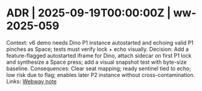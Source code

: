 # ADR | 2025-09-19T00:00:00Z | ww-2025-059

Context: v6 demo needs Dino P1 instance autostarted and echoing valid P1 pinches as Space; tests must verify lock + echo visually.
Decision: Add a feature-flagged autostarted iframe for Dino, attach sidecar on first P1 lock and synthesize a Space press; add a visual snapshot test with byte-size baseline.
Consequences: Clear seat mapping; ready sentinel tied to echo; low risk due to flag; enables later P2 instance without cross-contamination.
Links: [Webway note](../../../../scaffolds/webway_v6_dino_p1_autostart.md)
